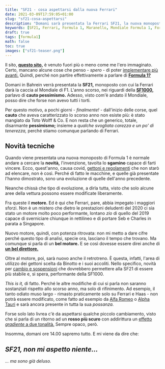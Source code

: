 ```yaml
---
title: "SF21 - cosa aspettarsi dalla nuova Ferrari"
date: 2021-03-09T17:59:05+01:00
slug: "sf21-cosa-aspettarsi"
description: "Domani sarà presentata la Ferrari SF21, la nuova monoposto della Scuderia di Maranello. Cosa dobbiamo aspettarci?"
keywords: [SF21, Ferrari, Formula 1, Maranello, Mondiale Formula 1, Formula Uno]
draft: true
tags: [formula1]
math: false
toc: true
images: ["sf21-teaser.png"]
---
```


Il sito, **[questo sito,](https://protofra.me)** è venuto fuori più o meno come me l'ero immaginato. Certo, mancano alcune cose che penso - _spero_ - di poter [implementare più avanti.](https://protofra.me/blog/note-di-presentazione/) Quindi, perché non partire effettivamente a parlare di **[Formula 1?](https://protofra.me/tags/formula1/)**


Domani in Bahrein verrà presentata la **SF21,** monoposto con cui la Ferrari darà la caccia al Mondiale di F1. L'anno scorso, nei riguardi della **[SF1000,](https://la-mansarda.com/blog/sf-1000/)** parlavo di **cauto pessimismo.** Adesso, visto com'è andato il Mondiale, posso dire che forse non avevo tutti i torti. 

Per questo motivo, a pochi giorni - _finalmente!_ - dall'inizio delle corse, quel **cauto** che aveva caratterizzato lo scorso anno non esiste più: è stato mangiato da Toto Wolff & Co. E non resta che un generico, totale, disarmante **pessimismo;** insieme a _qualche svogliata carezza e un po' di tenerezza,_ perché stiamo comunque parlando di Ferrari. 
 

## Novità tecniche 

Quando viene presentata una nuova monoposto di Formula 1 è normale andare a cercare la **novità,** l'invenzione, tavolta lo **sgamino** capace di farti vincere. Ecco, quest'anno, causa covid, [gettoni e regolamenti](https://sport.sky.it/formula-1/2020/09/25/f1-regolamento-2020-2021-cosa-puo-essere-modificato) che non starò ad elencare, non è così. Perché di fatto le macchine, e quelle già presentate l'hanno dimostrato, sono una evoluzione di quelle dell'anno precedente. 

Neanche chissà che tipo di evoluzione, a dirla tutta, visto che solo alcune aree della vettura possono essere modificate liberamente. 

Fra queste il **motore.** Ed è qui che Ferrari, pare, abbia impegato i maggiori sforzi. Non è un mistero che dietro le prestazioni deludenti del 2020 ci sia stato un motore molto poco performante, lontano _zio_ di quello del 2019 capace di sverniciare chiunque in rettilineo e di portare Seb e Charles in parata a Singapore. 

Nuovo motore, quindi, con potenza ritrovata: non mi metto a dare cifre perché questo tipo di analisi, specie ora, lasciano il tempo che trovano. Ma comunque si parla di un **bel motore.** E se così dovesse essere direi anche di **[un bel direttore.](https://www.youtube.com/watch?v=IlJtNxns24o)**

Oltre al motore, poi, sarà nuovo anche il retrotreno. È questa, infatti, l'area di utilizzo dei gettoni scelta da Binotto e i suoi accoliti. Nello specifico, novità per [cambio e sospensioni](https://www.formu1a.uno/ferrari-sf21-la-sua-competitivita-dipendera-dai-miglioramenti-del-motore-e-al-retrotreno/) che dovrebbero permettere alla SF21 di essere più stabile e, si spera, performante della SF1000. 

_This is it,_ di fatto. Perché le altre modifiche di cui si parla non saranno sostanziali rispetto allo scorso anno, ma solo di rifinimento. Ad esempio, il tanto odiato muso largo - rimasto praticamente solo su Ferrari e Haas - non potrà essere modificato, come fatto ad esempio da [Alfa Romeo](https://www.formu1a.uno/alfa-romeo-c41-analisi-tecnica-importanti-novita-avantreno/) o [Alpha Tauri](https://www.formu1a.uno/anteprima-ecco-il-nuovo-muso-alpha-tauri-at02/) e sarà ancora presente in tutta la sua _possanza._ 

Forse solo lato livrea c'è da aspettarsi qualche piccolo cambiamento, visto che si parla di un ritorno ad un **rosso più scuro** con addirittura un [effetto _gradiente_ a due tonalità.](https://f1ingenerale.com/f1-la-ferrari-sf21-presentera-un-doppia-sfumatura-di-rosso-sulla-livrea/) Sempre opaco, però. 

Insomma, domani ore 14.00 sapremo tutto. E mi viene da dire che:

## _SF21, non mi aspetto niente..._

_... ma sono già deluso._
